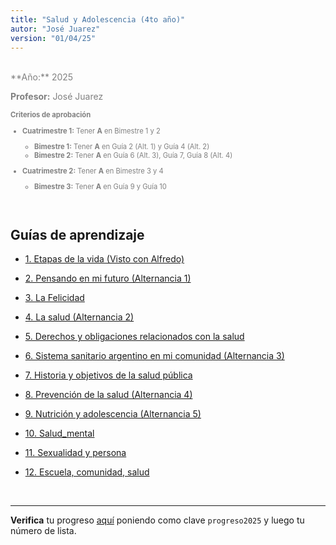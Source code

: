 ```yaml
---
title: "Salud y Adolescencia (4to año)"
autor: "José Juarez"
version: "01/04/25"
---
```


<span hidden>Local path of the file: "H:/"</span>
<span hidden>Local path of images: "H:/"</span>

<br>

<div class="grey3">
**Año:** 2025

**Profesor:** José Juarez

<div class="size80">

**Criterios de aprobación**

- **Cuatrimestre 1:** Tener **A** en Bimestre 1 y 2
   + **Bimestre 1:** Tener **A** en Guía 2 (Alt. 1) y Guía 4 (Alt. 2)
   + **Bimestre 2:** Tener **A** en Guía 6 (Alt. 3), Guía 7, Guía 8 (Alt. 4)


- **Cuatrimestre 2:** Tener **A** en Bimestre 3 y 4
   + **Bimestre 3:** Tener **A** en Guía 9 y Guía 10


</div>

</div>

<br>

## Guías de aprendizaje

- [1. Etapas de la vida (Visto con Alfredo)](01_vida_etapas.html)

- [2. Pensando en mi futuro (Alternancia 1)](02_mi_futuro.html)

- [3. La Felicidad](03_felicidad_ted.html)

- [4. La salud (Alternancia 2)](04_salud.html)

- [5. Derechos y obligaciones relacionados con la salud](05_salud_derecho.html)

- [6. Sistema sanitario argentino en mi comunidad (Alternancia 3)](06_sistema_salud.html)

- [7. Historia y objetivos de la salud pública](07_historia_salud.html)

- [8. Prevención de la salud (Alternancia 4)](08_prevencion.html)

- [9. Nutrición y adolescencia (Alternancia 5)](09_nutricion.html)

- [10. Salud_mental](10_salud_mental.html)

- [11. Sexualidad y persona](11_sexualidad_persona.html)

- [12. Escuela, comunidad, salud](12_escuela_comunidad.html)


<span hidden>Fin archivo</span>

<br>

---

**Verifica** tu progreso [aquí](https://iosephj.pythonanywhere.com/notas/cfr_sad4_25) poniendo como clave `progreso2025` y luego tu número de lista.

<!-- HTML style definitions -->
<style>
/* Colors */
.grey1 {color: #b3b3b3;} /* my light-grey */
.grey2 {color: #999999;} /* my middle-grey */
.grey3 {color: #808080;} /* my dark-grey */
.blue1 {color: #6495ed;} /* nvim blue */
.blue2 {color: #276cdf;} /* Andrew Ng Blue */
.sky1 {color: #7dbed8;} /* nvim sky */
.sky2 {color: #27a2db;}   /* my sky */
.green {color: #81b524;} /* my green */
.red1 {color: #ec5469;} /* my coral-red */
.red2 {color: #f44336;} /* my red */
.rose {color: #ec9998:} /* nvim rose */
.gold {color: #df9d43;} /* Andrew Ng gold */
.orange1 {color: #fda556;} /* nvim orange */
.orange2 {color: #ff9505;} /*Andrew Ng orange */
.purple1 {color: #ff40ff;} /* Andrew Ng purple */
.purple2 {color: #d164d7;} /* Andrew Ng purple */
/* Font Size */
.size90 {font-size: 0.9em;}
.size85 {font-size: 0.85em;}
.size80 {font-size: 0.8em;}
.size70 {font-size: 0.7em;}
</style>
<!-- Use <span> inline and <div> with several lines --->

